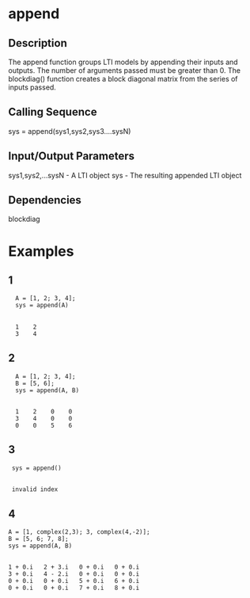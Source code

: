 # append
## Description
The append function groups LTI models by appending their inputs and outputs.
The number of arguments passed must be greater than 0.
The blockdiag() function creates a block diagonal matrix from the series of inputs passed.
## Calling Sequence
sys = append(sys1,sys2,sys3....sysN)
## Input/Output Parameters
sys1,sys2,...sysN - A LTI object
sys - The resulting appended LTI object
## Dependencies 
blockdiag

# Examples
## 1
      A = [1, 2; 3, 4];
      sys = append(A)
##
      1    2   
      3    4   
## 2
      A = [1, 2; 3, 4];
      B = [5, 6];
      sys = append(A, B)
##
      1    2    0    0
      3    4    0    0
      0    0    5    6     
## 3
     sys = append()
##
     invalid index
## 4
    A = [1, complex(2,3); 3, complex(4,-2)];
    B = [5, 6; 7, 8];
    sys = append(A, B)
##
    1 + 0.i   2 + 3.i   0 + 0.i   0 + 0.i  
    3 + 0.i   4 - 2.i   0 + 0.i   0 + 0.i  
    0 + 0.i   0 + 0.i   5 + 0.i   6 + 0.i  
    0 + 0.i   0 + 0.i   7 + 0.i   8 + 0.i

